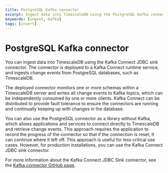 ```yaml
---
title: PostgreSQL Kafka connector
excerpt: Ingest data into TimescaleDB using the PostgreSQL Kafka connector
keywords: [ingest, Kafka]
tags: [insert]
---
```


# PostgreSQL Kafka connector
You can ingest data into TimescaleDB using the Kafka Connect JDBC sink
connector. The connector is deployed to a Kafka Connect runtime service, and
ingests change events from PostgreSQL databases, such as TimescaleDB.

The deployed connector monitors one or more schemas within a TimescaleDB server
and writes all change events to Kafka topics, which can be independently consumed
by one or more clients. Kafka Connect can be distributed to provide fault
tolerance to ensure the connectors are running and continually keeping up with
changes in the database.

You can also use the PostgreSQL connector as a library without Kafka, which
allows applications and services to connect directly to TimescaleDB and retrieve
change events. This approach requires the application to record the progress of
the connector so that if the connection is reset, it can continue where it left
off. This approach is useful for less critical use cases. However, for
production installations, you can use the Kafka Connect JDBC
sink connector.

For more information about the Kafka Connect JDBC Sink connector, see the
[Kafka connector GitHub page][postgresql-connector-kafka].

[postgresql-connector-kafka]: https://github.com/debezium/debezium/tree/master/debezium-connector-postgres
